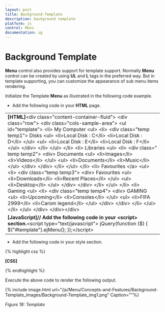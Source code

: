 ```yaml
---
layout: post
title: Background-Template
description: background template
platform: js
control: Menu
documentation: ug
---
```


# Background Template

**Menu** control also provides support for template support. Normally **Menu** control can be created by using **UL** and **L** tags in the preferred way. But in template supporting, you can customize the appearance of sub menu items rendering. 

Initialize the Template **Menu** as illustrated in the following code example. 

* Add the following code in your **HTML** page.



<table>
<tr>
<td>
<b>[HTML]</b>&lt;div class="content-container-fluid"&gt;    &lt;div class="row"&gt;        &lt;div class="cols-sample-area"&gt;            &lt;ul id="template"&gt;                &lt;li&gt;                    <a>My Computer</a>                    &lt;ul&gt;                        &lt;li&gt;                            &lt;div class="temp temp1"&gt;                                <span>Disks</span>                                &lt;ul&gt;                                    &lt;li&gt;<a>Local Disk : C</a>&lt;/li&gt;                                    &lt;li&gt;<a>Local Disk : D</a>&lt;/li&gt;                                &lt;/ul&gt;                                &lt;ul&gt;                                    &lt;li&gt;<a>Local Disk : E</a>&lt;/li&gt;                                    &lt;li&gt;<a>Local Disk : F</a>&lt;/li&gt;                                &lt;/ul&gt;                            &lt;/div&gt;                        &lt;/li&gt;                    &lt;/ul&gt;                &lt;/li&gt;                &lt;li&gt;                    <a>Libraries</a>                    &lt;ul&gt;                        &lt;li&gt;                            &lt;div class=" temp temp2"&gt;                                &lt;div&gt;                                    <span>Documents</span>                                    &lt;ul&gt;                                        &lt;li&gt;<a>Images</a>&lt;/li&gt;                                        &lt;li&gt;<a>Videos</a>&lt;/li&gt;                                    &lt;/ul&gt;                                    &lt;ul&gt;                                        &lt;li&gt;<a>Documents</a>&lt;/li&gt;                                        &lt;li&gt;<a>Music</a>&lt;/li&gt;                                    &lt;/ul&gt;                                &lt;/div&gt;                            &lt;/div&gt;                        &lt;/li&gt;                    &lt;/ul&gt;                &lt;/li&gt;                &lt;li&gt;                    <a>Favourites &lt;/a&gt;                    &lt;ul&gt;                        &lt;li&gt;                            &lt;div class="temp temp3"&gt;                                &lt;div&gt;                                    <span>Favourites</span>                                    &lt;ul&gt;                                        &lt;li&gt;<a>Downloads</a>&lt;/li&gt;                                        &lt;li&gt;<a>Recent Places</a>&lt;/li&gt;                                    &lt;/ul&gt;                                    &lt;ul&gt;                                        &lt;li&gt;<a>Desktop</a>&lt;/li&gt;                                    &lt;/ul&gt;                                &lt;/div&gt;                            &lt;/div&gt;                        &lt;/li&gt;                    &lt;/ul&gt;                &lt;/li&gt;                &lt;li&gt;                    <a>Gaming</a>                    &lt;ul&gt;                        &lt;li&gt;                            &lt;div class="temp temp4"&gt;                                &lt;div&gt;                                    <span>GAMING</span>                                    &lt;ul&gt;                                        &lt;li&gt;<a>Upcoming</a>&lt;/li&gt;                                        &lt;li&gt;<a>Consoles</a>&lt;/li&gt;                                    &lt;/ul&gt;                                    &lt;ul&gt;                                        &lt;li&gt;<a>FIFA 2999</a>&lt;/li&gt;                                        &lt;li&gt;<a>Carom legend</a>&lt;/li&gt;                                    &lt;/ul&gt;                                &lt;/div&gt;                            &lt;/div&gt;                        &lt;/li&gt;                    &lt;/ul&gt;                &lt;/li&gt;            &lt;/ul&gt;        &lt;/div&gt;    &lt;/div&gt;&lt;/div&gt;</td></tr>
<tr>
<td>
<b>[JavaScript]</b><b>// Add the following code in your &lt;script&gt; section.</b>&lt;script type="text/javascript"&gt;    jQuery(function ($) {        $("#template").ejMenu();    });&lt;/script&gt;</td></tr>
</table>


* Add the following code in your style section.

{% highlight css %}

**[CSS]**

<style type="text/css">
    .temp {
        height: 237px;
        width: 375px;
        font-family: segoe UI;
        cursor: default;
        background-size: 100% 100%;
    }

        .temp span {
            color: red;
            float: left;
            font-size: 20px;
            left: 20px;
            position: relative;
            top: 25px;
            width: 100px;
        }

        .temp ul {
            float: left;
            font-size: 14px;
            left: -79px;
            list-style-type: none;
            margin: 0;
            padding: 0;
            position: relative;
            top: 50px;
            width: 128px;
        }

            .temp ul li {
                font-size: 13px;
            }

                .temp ul li a {
                    text-decoration: underline;
                    cursor: pointer;
                    color: #000;
                }

    .temp1 {
        background-image: url("1.jpg");
    }

    .temp2 {
        background-image: url("2.jpg");
    }

    .temp3 {
        background-image: url("3.jpg");
    }

    .temp4 {
        background-image: url("4.jpg");
    }

    .e-menu.e-horizontal li > ul, .e-menu.e-horizontal li > ul > li:hover {
        background-color: #fff;
    }

    .e-menu.e-horizontal > li > ul:after {
        border-color: transparent transparent #fff;
    }
</style>


{% endhighlight %}



Execute the above code to render the following output.                       

{% include image.html url="/js/Menu/Concepts-and-Features/Background-Template_images/Background-Template_img1.png" Caption=""%}

_Figure 18: Template_

